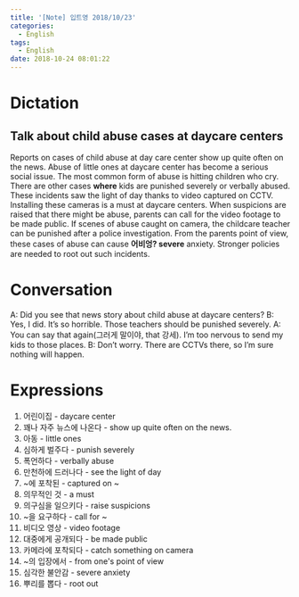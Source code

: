 ```yaml
---
title: '[Note] 입트영 2018/10/23'
categories:
  - English
tags:
  - English
date: 2018-10-24 08:01:22
---
```


# Dictation

## Talk about child abuse cases at daycare centers

Reports on cases of child abuse at day care center show up quite often on the news. Abuse of little ones at daycare center has become a serious social issue. The most common form of abuse is hitting children who cry. There are other cases **where** kids are punished severely or verbally abused. These incidents saw the light of day thanks to video captured on CCTV. Installing these cameras is a must at daycare centers. When suspicions are raised that there might be abuse, parents can call for the video footage to be made public. If scenes of abuse caught on camera, the childcare teacher can be punished after a police investigation. From the parents point of view, these cases of abuse can cause **어비엉? severe** anxiety. Stronger policies are needed to root out such incidents.
​

# Conversation

A: Did you see that news story about child abuse at daycare centers?
B: Yes, I did. It’s so horrible. Those teachers should be punished severely.
A: You can say that again(그러게 말이야, that 강세). I’m too nervous to send my kids to those places.
B: Don’t worry. There are CCTVs there, so I’m sure nothing will happen.

# Expressions

1. 어린이집 - daycare center
2. 꽤나 자주 뉴스에 나온다 - show up quite often on the news.
3. 아동 - little ones
4. 심하게 벌주다 - punish severely
5. 폭언하다 - verbally abuse
6. 만천하에 드러나다 - see the light of day
7. ~에 포착된 - captured on ~
8. 의무적인 것 - a must
9. 의구심을 일으키다 - raise suspicions
10. ~을 요구하다 - call for ~
11. 비디오 영상 - video footage
12. 대중에게 공개되다 - be made public
13. 카메라에 포착되다 - catch something on camera
14. ~의 입장에서 - from one's point of view
15. 심각한 불안감 - severe anxiety
16. 뿌리를 뽑다 - root out